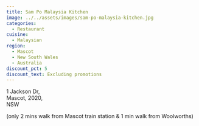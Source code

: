 ```yaml
---
title: Sam Po Malaysia Kitchen
image: ../../assets/images/sam-po-malaysia-kitchen.jpg
categories:
  - Restaurant
cuisine:
  - Malaysian
region:
  - Mascot
  - New South Wales
  - Australia
discount_pct: 5
discount_text: Excluding promotions
---
```


1 Jackson Dr, \
Mascot, 2020, \
NSW

(only 2 mins walk from Mascot train station & 1 min walk from Woolworths)
